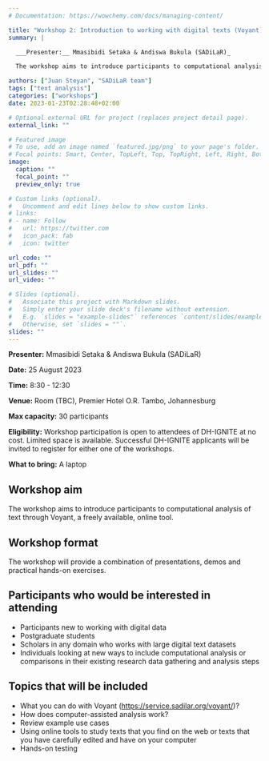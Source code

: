 ```yaml
---
# Documentation: https://wowchemy.com/docs/managing-content/

title: "Workshop 2: Introduction to working with digital texts (Voyant)"
summary: |

  ___Presenter:__ Mmasibidi Setaka & Andiswa Bukula (SADiLaR)_

  The workshop aims to introduce participants to computational analysis of text through Voyant, a freely available, online tool. The session will provide a combination of presentations, demos and practical hands-on exercises. It may specifically appeal to individuals looking at new ways to include computational analysis or comparisons in their existing research data gathering and analysis steps and those working with large digital text data sets.

authors: ["Juan Steyan", "SADiLaR team"]
tags: ["text analysis"]
categories: ["workshops"]
date: 2023-01-23T02:28:48+02:00

# Optional external URL for project (replaces project detail page).
external_link: ""

# Featured image
# To use, add an image named `featured.jpg/png` to your page's folder.
# Focal points: Smart, Center, TopLeft, Top, TopRight, Left, Right, BottomLeft, Bottom, BottomRight.
image:
  caption: ""
  focal_point: ""
  preview_only: true

# Custom links (optional).
#   Uncomment and edit lines below to show custom links.
# links:
# - name: Follow
#   url: https://twitter.com
#   icon_pack: fab
#   icon: twitter

url_code: ""
url_pdf: ""
url_slides: ""
url_video: ""

# Slides (optional).
#   Associate this project with Markdown slides.
#   Simply enter your slide deck's filename without extension.
#   E.g. `slides = "example-slides"` references `content/slides/example-slides.md`.
#   Otherwise, set `slides = ""`.
slides: ""
---
```



**Presenter:** Mmasibidi Setaka & Andiswa Bukula (SADiLaR)

**Date:** 25 August 2023

**Time:** 8:30 - 12:30

**Venue:** Room (TBC), Premier Hotel O.R. Tambo, Johannesburg

**Max capacity:** 30 participants

**Eligibility:** Workshop participation is open to attendees of DH-IGNITE at no cost. Limited space is available. Successful DH-IGNITE applicants will be invited to register for either one of the workshops.

**What to bring:** A laptop

## Workshop aim

The workshop aims to introduce participants to computational analysis of text through Voyant, a freely available, online tool.

## Workshop format

The workshop will provide a combination of presentations, demos and practical hands-on exercises. 
 
## Participants who would be interested in attending

- Participants new to working with digital data
- Postgraduate students
- Scholars in any domain who works with large digital text datasets
- Individuals looking at new ways to include computational analysis or comparisons in their existing research data gathering and analysis steps

## Topics that will be included

- What you can do with Voyant (https://service.sadilar.org/voyant/)?
- How does computer-assisted analysis work?
- Review example use cases
- Using online tools to study texts that you find on the web or texts that you have carefully edited and have on your computer
- Hands-on testing


